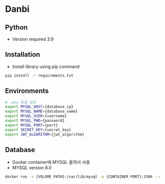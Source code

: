 # Danbi

## Python

* Version required 3.9

## Installation

* Install library using pip command

```bash
pip install -r requirements.txt
```

## Environments

```bash
# .env 파일 참조
export MYSQL_HOST={database_ip}
export MYSQL_NAME={database_name}
export MYSQL_USER={username}
export MYSQL_PWD={password}
export MYSQL_PORT={port}
export SECRET_KEY={secret_key}
export JWT_ALGORITHM={jwt_algorithm}
```

## Database
- Docker container에 MYSQL 올려서 사용
- MYSQL version 8.0
```bash
docker run -v {VOLUME PATH}:/var/lib/mysql -p {CONTAINER PORT}:3306 --name danbi -e MYSQL_ROOT_PASSWORD={PASSWORD} -d mysql:8.0 --character-set-server=utf8mb4 --collation-server=utf8mb4_unicode_ci
```